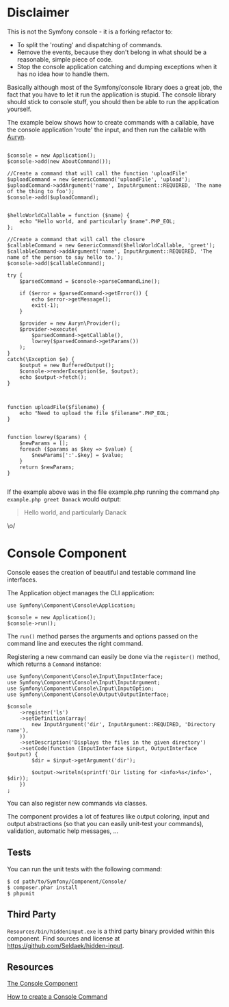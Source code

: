
Disclaimer
==========

This is not the Symfony console - it is a forking refactor to:

* To split the 'routing' and dispatching of commands.
* Remove the events, because they don't belong in what should be a reasonable, simple piece of code.
* Stop the console application catching and dumping exceptions when it has no idea how to handle them.

Basically although most of the Symfony/console library does a great job, the fact that you have to let it run the application is stupid. The console library should stick to console stuff, you should then be able to run the application yourself.

The example below shows how to create commands with a callable, have the console application 'route' the input, and then run the callable with [Auryn](https://github.com/rdlowrey/Auryn).

```

$console = new Application();
$console->add(new AboutCommand());

//Create a command that will call the function 'uploadFile'
$uploadCommand = new GenericCommand('uploadFile', 'upload');
$uploadCommand->addArgument('name', InputArgument::REQUIRED, 'The name of the thing to foo');
$console->add($uploadCommand);


$helloWorldCallable = function ($name) {
    echo "Hello world, and particularly $name".PHP_EOL;
};

//Create a command that will call the closure
$callableCommand = new GenericCommand($helloWorldCallable, 'greet');
$callableCommand->addArgument('name', InputArgument::REQUIRED, 'The name of the person to say hello to.');
$console->add($callableCommand);

try {
    $parsedCommand = $console->parseCommandLine();

    if ($error = $parsedCommand->getError()) {
        echo $error->getMessage();
        exit(-1);
    }

    $provider = new Auryn\Provider();
    $provider->execute(
        $parsedCommand->getCallable(),
        lowrey($parsedCommand->getParams())
    );
}
catch(\Exception $e) {
    $output = new BufferedOutput();
    $console->renderException($e, $output);
    echo $output->fetch();
}



function uploadFile($filename) {
    echo "Need to upload the file $filename".PHP_EOL;
}


function lowrey($params) {
    $newParams = [];
    foreach ($params as $key => $value) {
        $newParams[':'.$key] = $value;
    }
    return $newParams;
}


```

If the example above was in the file example.php running the command `php example.php greet Danack` would output:

> Hello world, and particularly Danack

\o/



Console Component
=================

Console eases the creation of beautiful and testable command line interfaces.

The Application object manages the CLI application:

    use Symfony\Component\Console\Application;

    $console = new Application();
    $console->run();

The ``run()`` method parses the arguments and options passed on the command
line and executes the right command.

Registering a new command can easily be done via the ``register()`` method,
which returns a ``Command`` instance:

    use Symfony\Component\Console\Input\InputInterface;
    use Symfony\Component\Console\Input\InputArgument;
    use Symfony\Component\Console\Input\InputOption;
    use Symfony\Component\Console\Output\OutputInterface;

    $console
        ->register('ls')
        ->setDefinition(array(
            new InputArgument('dir', InputArgument::REQUIRED, 'Directory name'),
        ))
        ->setDescription('Displays the files in the given directory')
        ->setCode(function (InputInterface $input, OutputInterface $output) {
            $dir = $input->getArgument('dir');

            $output->writeln(sprintf('Dir listing for <info>%s</info>', $dir));
        })
    ;

You can also register new commands via classes.

The component provides a lot of features like output coloring, input and
output abstractions (so that you can easily unit-test your commands),
validation, automatic help messages, ...

Tests
-----

You can run the unit tests with the following command:

    $ cd path/to/Symfony/Component/Console/
    $ composer.phar install
    $ phpunit

Third Party
-----------

`Resources/bin/hiddeninput.exe` is a third party binary provided within this
component. Find sources and license at https://github.com/Seldaek/hidden-input.

Resources
---------

[The Console Component](http://symfony.com/doc/current/components/console.html)

[How to create a Console Command](http://symfony.com/doc/current/cookbook/console/console_command.html)

